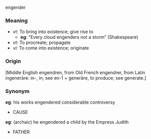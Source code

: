 engender
### Meaning
+ _vt_: To bring into existence; give rise to
	+ __eg__: “Every cloud engenders not a storm” (Shakespeare)
+ _vt_: To procreate; propagate
+ _vi_: To come into existence; originate

### Origin

[Middle English engendren, from Old French engendrer, from Latin ingenerāre: in-, in; see en-1 + generāre, to produce; see generate.]

### Synonym

__eg__: his works engendered considerable controversy

+ CAUSE

__eg__: (archaic) he engendered a child by the Empress Judith

+ FATHER


